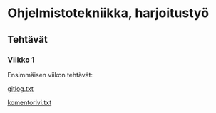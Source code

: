 # Ohjelmistotekniikka, harjoitustyö
## Tehtävät
### Viikko 1
Ensimmäisen viikon tehtävät:

[gitlog.txt](https://github.com/iisakhaukkala/ot-harjoitustyo/blob/master/laskarit/viikko1/gitlog.txt)

[komentorivi.txt](https://github.com/iisakhaukkala/ot-harjoitustyo/blob/master/laskarit/viikko1/komentorivi.txt)
